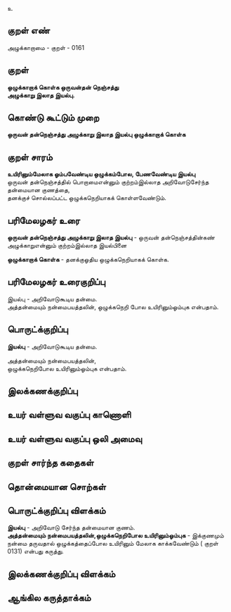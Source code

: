 உ

## குறள் எண் 

அழுக்காறாமை - குறள் - 0161  

## குறள் 

**ஒழுக்காறாக் கொள்க ஒருவன்தன் நெஞ்சத்து  
அழுக்காறு இலாத இயல்பு.** 

## கொண்டு கூட்டும் முறை

**ஒருவன் தன்நெஞ்சத்து அழுக்காறு இலாத இயல்பு ஒழுக்காறாக் கொள்க**  

## குறள் சாரம் 

**உயிரினும்மேலாக ஓம்பவேண்டிய ஒழுக்கம்போல, பேணவேண்டிய இயல்பு**  
ஒருவன் தன்நெஞ்சத்தில் பொறாமைஎன்னும் குற்றம்இல்லாத அறிவோடுசேர்ந்த தன்மையான குணத்தை,   
தனக்குச் சொல்லப்பட்ட ஒழுக்கநெறியாகக் கொள்ளவேண்டும்.  

## பரிமேலழகர் உரை

**ஒருவன் தன்நெஞ்சத்து அழுக்காறு இலாத இயல்பு** - ஒருவன் தன்நெஞ்சத்தின்கண் அழுக்காறுஎன்னும் குற்றம்இல்லாத இயல்பினை  

**ஒழுக்காறாக் கொள்க** - தனக்குஓதிய ஒழுக்கநெறியாகக் கொள்க.  

## பரிமேலழகர் உரைகுறிப்பு   

இயல்பு - அறிவோடுகூடிய தன்மை.  
அத்தன்மையும் நன்மைபயத்தலின், ஒழுக்கநெறி போல உயிரினும்ஓம்புக என்பதாம்.  

## பொருட்க்குறிப்பு 

**இயல்பு** - அறிவோடுகூடிய தன்மை. 

அத்தன்மையும் நன்மைபயத்தலின்,  
ஒழுக்கநெறிபோல உயிரினும்ஓம்புக என்பதாம்.   

## இலக்கணக்குறிப்பு  


## உயர் வள்ளுவ வகுப்பு காணொளி


## உயர் வள்ளுவ வகுப்பு ஒலி அமைவு 

 
## குறள் சார்ந்த கதைகள் 


## தொன்மையான சொற்கள்


## பொருட்க்குறிப்பு விளக்கம்

**இயல்பு** - அறிவோடு சேர்ந்த தன்மையான குணம்.  
**அத்தன்மையும் நன்மைபயத்தலின்,ஒழுக்கநெறிபோல உயிரினும்ஓம்புக** - இக்குணமும் நன்மை தருவதால் ஒழுக்கத்தைப்போல உயிரினும் மேலாக காக்கவேண்டும் ( குறள் 0131) என்பது கருத்து.

## இலக்கணக்குறிப்பு விளக்கம்


## ஆங்கில கருத்தாக்கம் 


